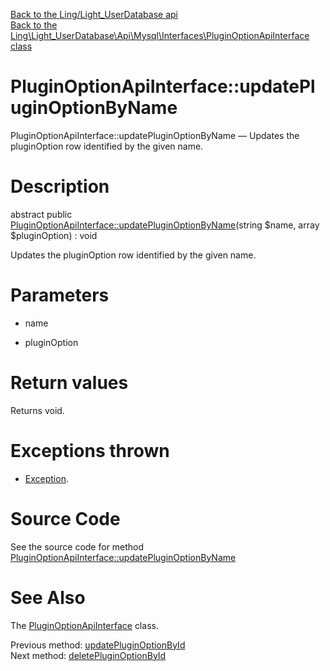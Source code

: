 [Back to the Ling/Light_UserDatabase api](https://github.com/lingtalfi/Light_UserDatabase/blob/master/doc/api/Ling/Light_UserDatabase.md)<br>
[Back to the Ling\Light_UserDatabase\Api\Mysql\Interfaces\PluginOptionApiInterface class](https://github.com/lingtalfi/Light_UserDatabase/blob/master/doc/api/Ling/Light_UserDatabase/Api/Mysql/Interfaces/PluginOptionApiInterface.md)


PluginOptionApiInterface::updatePluginOptionByName
================



PluginOptionApiInterface::updatePluginOptionByName — Updates the pluginOption row identified by the given name.




Description
================


abstract public [PluginOptionApiInterface::updatePluginOptionByName](https://github.com/lingtalfi/Light_UserDatabase/blob/master/doc/api/Ling/Light_UserDatabase/Api/Mysql/Interfaces/PluginOptionApiInterface/updatePluginOptionByName.md)(string $name, array $pluginOption) : void




Updates the pluginOption row identified by the given name.




Parameters
================


- name

    

- pluginOption

    


Return values
================

Returns void.


Exceptions thrown
================

- [Exception](http://php.net/manual/en/class.exception.php).&nbsp;







Source Code
===========
See the source code for method [PluginOptionApiInterface::updatePluginOptionByName](https://github.com/lingtalfi/Light_UserDatabase/blob/master/Api/Mysql/Interfaces/PluginOptionApiInterface.php#L115-L115)


See Also
================

The [PluginOptionApiInterface](https://github.com/lingtalfi/Light_UserDatabase/blob/master/doc/api/Ling/Light_UserDatabase/Api/Mysql/Interfaces/PluginOptionApiInterface.md) class.

Previous method: [updatePluginOptionById](https://github.com/lingtalfi/Light_UserDatabase/blob/master/doc/api/Ling/Light_UserDatabase/Api/Mysql/Interfaces/PluginOptionApiInterface/updatePluginOptionById.md)<br>Next method: [deletePluginOptionById](https://github.com/lingtalfi/Light_UserDatabase/blob/master/doc/api/Ling/Light_UserDatabase/Api/Mysql/Interfaces/PluginOptionApiInterface/deletePluginOptionById.md)<br>

